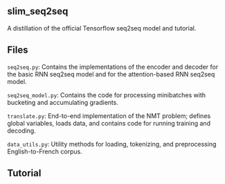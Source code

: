 ## slim_seq2seq
A distillation of the official Tensorflow seq2seq model and tutorial.

## Files

`seq2seq.py`: Contains the implementations of the encoder and decoder for the basic RNN seq2seq model and for the attention-based RNN seq2seq model.

`seq2seq_model.py`: Contains the code for processing minibatches with bucketing and accumulating gradients.

`translate.py`: End-to-end implementation of the NMT problem; defines global variables, loads data, and contains code for running training and decoding.

`data_utils.py`: Utility methods for loading, tokenizing, and preprocessing English-to-French corpus.

## Tutorial



